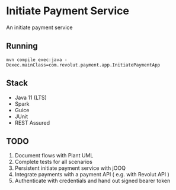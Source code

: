 # Initiate Payment Service
An initiate payment service

## Running
`mvn compile exec:java -Dexec.mainClass=com.revolut.payment.app.InitiatePaymentApp`

## Stack
- Java 11 (LTS)
- Spark
- Guice
- JUnit
- REST Assured

## TODO
1. Document flows with Plant UML
2. Complete tests for all scenarios
3. Persistent initiate payment service with jOOQ
4. Integrate payments with a payment API ( e.g. with Revolut API )
5. Authenticate with credentials and hand out signed bearer token
